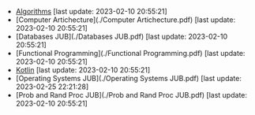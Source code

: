 * [Algorithms](./Algorithms.pdf) [last update: 2023-02-10 20:55:21]
* [Computer Artichecture](./Computer Artichecture.pdf) [last update: 2023-02-10 20:55:21]
* [Databases JUB](./Databases JUB.pdf) [last update: 2023-02-10 20:55:21]
* [Functional Programming](./Functional Programming.pdf) [last update: 2023-02-10 20:55:21]
* [Kotlin](./Kotlin.pdf) [last update: 2023-02-10 20:55:21]
* [Operating Systems JUB](./Operating Systems JUB.pdf) [last update: 2023-02-25 22:21:28]
* [Prob and Rand Proc JUB](./Prob and Rand Proc JUB.pdf) [last update: 2023-02-10 20:55:21]
